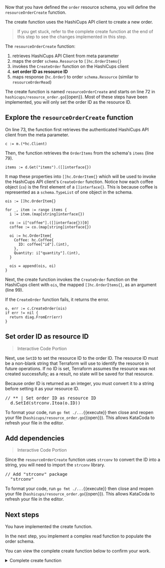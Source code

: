 Now that you have defined the `order` resource schema, you will define the `resourceOrderCreate` function.

The create function uses the HashiCups API client to create a new order.

> If you get stuck, refer to the complete create function at the end of this step to see the changes implemented in this step.

The `resourceOrderCreate` function:
1. retrieves HashiCups API Client from meta parameter
1. maps the order `schema.Resource` to `[]hc.OrderItems{}`
1. invokes the `CreateOrder` function on the HashiCups client
1. **set order ID as resource ID**
1. maps response (`hc.Order`) to order `schema.Resource` (similar to `resourceOrderRead`)

The create function is named `resourceOrderCreate` and starts on line 72 in `hashicups/resource_order.go`{{open}}. Most of these steps have been implemented, you will only set the order ID as the resource ID.

## Explore the `resourceOrderCreate` function

On line 73, the function first retrieves the authenticated HashiCups API client from the meta parameter.

```
c := m.(*hc.Client)
```

Then, the function retrieves the `OrderItems` from the schema's `items` (line 79). 

```
items := d.Get("items").([]interface{})
```

It map these properties into `[]hc.OrderItem{}` which will be used to invoke the HashiCups API client's `CreateOrder` function. Notice how each coffee object (`co`) is the first element of a `[]interface{}`. This is because coffee is represented as a `schema.TypeList` of one object in the schema.

```
ois := []hc.OrderItem{}

for _, item := range items {
  i := item.(map[string]interface{})

  co := i["coffee"].([]interface{})[0]
  coffee := co.(map[string]interface{})

  oi := hc.OrderItem{
    Coffee: hc.Coffee{
      ID: coffee["id"].(int),
    },
    Quantity: i["quantity"].(int),
  }

  ois = append(ois, oi)
}
```

Next, the create function invokes the `CreateOrder` function  on the HashiCups client with `ois`, the mapped `[]hc.OrderItems{}`, as an argument (line 99).

If the `CreateOrder` function fails, it returns the error.

```
o, err := c.CreateOrder(ois)
if err != nil {
  return diag.FromErr(err)
}
```

## Set order ID as resource ID

> Interactive Code Portion

Next, use `SetID` to set the resource ID to the order ID. The resource ID must be a non-blank string that Terraform will use to identify the resource in future operations. If no ID is set, Terraform assumes the resource was not created successfully; as a result, no state will be saved for that resource.

Because order ID is returned as an integer, you must convert it to a string before setting it as your resource ID.

<pre class="file" data-filename="hashicups/resource_order.go" data-target="insert" data-marker="// ** | Set order ID as resource ID">
// ** | Set order ID as resource ID
  d.SetId(strconv.Itoa(o.ID))
</pre>

To format your code, run `go fmt ./...`{{execute}} then close and reopen your file (`hashicups/resource_order.go`{{open}}). This allows KataCoda to refresh your file in the editor.

## Add dependencies

> Interactive Code Portion

Since the `resourceOrderCreate` function uses `strconv` to convert the ID into a string, you will need to import the `strconv` library.

<pre class="file" data-filename="hashicups/resource_order.go" data-target="insert" data-marker='// Add "strconv" package'>
// Add "strconv" package
  "strconv"
</pre>

To format your code, run `go fmt ./...`{{execute}} then close and reopen your file (`hashicups/resource_order.go`{{open}}). This allows KataCoda to refresh your file in the editor.

## Next steps

You have implemented the create function. 

In the next step, you implement a complex read function to populate the order schema.

You can view the complete create function below to confirm your work.

<details style="padding-bottom: 1em;">
<summary>Complete create function</summary>
<br/>

Since the `resourceOrderCreate` function uses `strconv` to convert the ID into a string, remember to import the `strconv` library. Remember to also import the HashiCups API client library.

<pre class="file" data-filename="hashicups/resource_order.go" data-target="insert" data-marker='// Add "strconv" package'>
// Add "strconv" package
  "strconv"
</pre>

Replace the `resourceOrderCreate` function in `hashicups/resource_order.go`{{open}} with the following code snippet. This function will create a new HashiCups order and Terraform resource.

<pre class="file" data-target="clipboard">
func resourceOrderCreate(ctx context.Context, d *schema.ResourceData, m interface{}) diag.Diagnostics {
  c := m.(*hc.Client)

  // Warning or errors can be collected in a slice type
  var diags diag.Diagnostics

  items := d.Get("items").([]interface{})
  ois := []hc.OrderItem{}

  for _, item := range items {
    i := item.(map[string]interface{})

    co := i["coffee"].([]interface{})[0]
    coffee := co.(map[string]interface{})

    oi := hc.OrderItem{
      Coffee: hc.Coffee{
        ID: coffee["id"].(int),
      },
      Quantity: i["quantity"].(int),
    }

    ois = append(ois, oi)
  }

  o, err := c.CreateOrder(ois)
  if err != nil {
    return diag.FromErr(err)
  }

  d.SetId(strconv.Itoa(o.ID))

  return diags
}
</pre>
</details>
